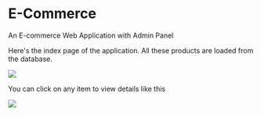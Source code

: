 # E-Commerce
An E-commerce Web Application with Admin Panel

Here's the index page of the application. All these products are loaded from the database.

<img src="https://github.com/shivamvk/E-Commerce/blob/master/images/Screenshot%20(8).png">

You can click on any item to view details like this

<img src="https://github.com/shivamvk/E-Commerce/blob/master/images/Screenshot%20(9).png">
